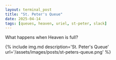 ```yaml
---
layout: terminal_post
title: "St. Peter's Queue"
date: 2025-04-14
tags: [queues, heaven, uriel, st-peter, slack]
---
```


What happens when Heaven is full?

{% include img.md description='St. Peter\'s Queue' url='/assets/images/posts/st-peters-queue.png' %}